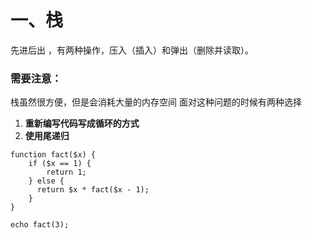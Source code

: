 # 一、栈

先进后出 ，有两种操作，压入（插入）和弹出（删除并读取）。

### 需要注意：

栈虽然很方便，但是会消耗大量的内存空间 面对这种问题的时候有两种选择

1. **重新编写代码写成循环的方式**
2. **使用尾递归**

```
function fact($x) {
    if ($x == 1) {
        return 1;
    } else {
      return $x * fact($x - 1);
    }
}

echo fact(3);
```



